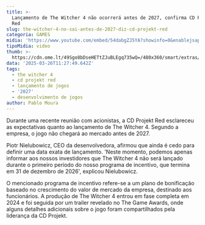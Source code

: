 ```yaml
---
title: >-
  Lançamento de The Witcher 4 não ocorrerá antes de 2027, confirma CD Projekt
  Red
slug: the-witcher-4-no-sai-antes-de-2027-diz-cd-projekt-red
categoria: GAMES
midia: 'https://www.youtube.com/embed/54dabgZJ5YA?showinfo=0&enablejsapi=1'
tipoMidia: video
thumb: >-
  https://cdn.ome.lt/49Sgo8bDseHETtZJuBLEgq735wQ=/480x360/smart/extras/conteudos/imagem_2025-03-25_181643291.png
data: '2025-03-26T11:27:49.642Z'
tags:
  - the witcher 4
  - cd projekt red
  - lançamento de jogos
  - '2027'
  - desenvolvimento de jogos
author: Pablo Moura
---
```


Durante uma recente reunião com acionistas, a CD Projekt Red esclareceu as expectativas quanto ao lançamento de The Witcher 4. Segundo a empresa, o jogo não chegará ao mercado antes de 2027.

Piotr Nielubowicz, CEO da desenvolvedora, afirmou que ainda é cedo para definir uma data exata de lançamento. 'Neste momento, podemos apenas informar aos nossos investidores que The Witcher 4 não será lançado durante o primeiro período do nosso programa de incentivo, que termina em 31 de dezembro de 2026', explicou Nielubowicz.

O mencionado programa de incentivo refere-se a um plano de bonificação baseado no crescimento do valor de mercado da empresa, destinado aos funcionários. A produção de The Witcher 4 entrou em fase completa em 2024 e foi seguida por um trailer revelado no The Game Awards, onde alguns detalhes adicionais sobre o jogo foram compartilhados pela liderança da CD Projekt.
